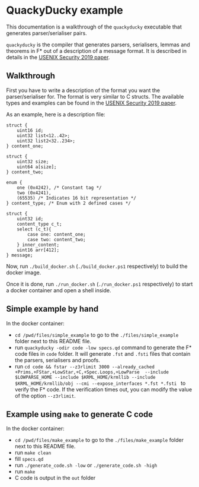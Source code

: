 # QuackyDucky example

This documentation is a walkthrough of the `quackyducky` executable that generates parser/serialiser pairs.

`quackyducky` is the compiler that generates parsers, serialisers, lemmas and theorems in F* out of a description of a message format. It is described in details in the [USENIX Security 2019 paper](https://www.microsoft.com/en-us/research/publication/everparse/).

## Walkthrough

First you have to write a description of the format you want the parser/serialiser for. The format is very similar to C structs. The available types and examples can be found in the [USENIX Security 2019 paper](https://www.microsoft.com/en-us/research/publication/everparse/).


As an example, here is a description file:

```
struct {
    uint16 id;
    uint32 list<12..42>;
    uint32 list2<32..234>;
} content_one;

struct {
    uint32 size;
    uint64 a[size];
} content_two;

enum {
    one (0x4242), /* Constant tag */
    two (0x4241),
    (65535) /* Indicates 16 bit representation */ 
} content_type; /* Enum with 2 defined cases */ 

struct {
    uint32 id;
    content_type c_t;
    select (c_t){
        case one: content_one;
        case two: content_two;
    } inner_content;
    uint16 arr[412];
} message;
```

Now, run `./build_docker.sh` (`./build_docker.ps1` respectively) to build the docker image.

Once it is done, run `./run_docker.sh` (`./run_docker.ps1` respectively) to start a docker container and open a shell inside.

## Simple example by hand

In the docker container:
- `cd /pwd/files/simple_example` to go to the `./files/simple_example` folder next to this README file.
- run `quackyducky -odir code -low specs.qd` command to generate the F* code files in `code` folder. It will generate `.fst` and `.fsti` files that contain the parsers, serialisers and proofs.
- run `cd code && fstar --z3rlimit 3000 --already_cached +Prims,+FStar,+LowStar,+C,+Spec.Loops,+LowParse  --include $LOWPARSE_HOME --include $KRML_HOME/krmllib --include $KRML_HOME/krmllib/obj --cmi --expose_interfaces *.fst *.fsti ` to verify the F* code. If the verification times out, you can modify the value of the option `--z3rlimit`.

## Example using `make` to generate C code

In the docker container:

- `cd /pwd/files/make_example` to go to the `./files/make_example` folder next to this README file.
- run `make clean`
- fill `specs.qd`
- run `./generate_code.sh -low` or `./generate_code.sh -high`
- run `make`
- C code is output in the `out` folder
